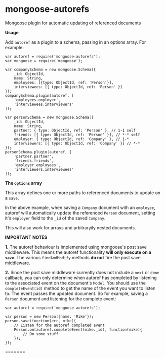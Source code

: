 mongoose-autorefs
=================
Mongoose plugin for automatic updating of referenced documents

**Usage**

Add `autoref` as a plugin to a schema, passing in an options array. For example:

```
var autoref = require('mongoose-autorefs');
var mongoose = require('mongoose');

var companySchema = new mongoose.Schema({
    _id: ObjectId,
    name: String,
    employees: [{type: ObjectId, ref: 'Person'}],
    interviewees: [{ type: ObjectId, ref: 'Person' }]
});
companySchema.plugin(autoref, [
    'employees.employer',
    'interviewees.interviewers'
]);

var personSchema = new mongoose.Schema({
    _id: ObjectId,
    name: String,
    partner: { type: ObjectId, ref: 'Person' }, // 1-1 self
    friends: [{ type: ObjectId, ref: 'Person' }], // *-* self
    employer: { type: ObjectId, ref: 'Company' }, // 1-*
    interviewers: [{ type: ObjectId, ref: 'Company' }] // *-*
});
personSchema.plugin(autoref, [
    'partner.partner',
    'friends.friends',
    'employer.employees',
    'interviewers.interviewees'
]);
```


**The `options` array**

This array defines one or more paths to referenced documents to update on a `save`.

In the above example, when saving a `Company` document with an `employee`, autoref will automatically update the referenced `Person` document, setting it's `employer` field to the `_id` of the saved `Company`.

This will also work for arrays and arbitraryily nested documents.


**IMPORTANT NOTES**

**1.**  The autoref behaviour is implemented using mongoose's post save middleware. This means the autoref functionality **will only execute on a `save`**. The various `findAndModify` methods **do not** fire the post save middleware.

**2.**  Since the post save middleware currently does not include a `next` or `done` callback, you can only determine when autoref has completed by listening to the associated event on the document's `Model`.
You should use the `completeEvent(id)` method to get the name of the event you want to listen to. The event passes the updated document.
So for example, saving a `Person` document and listening for the complete event:

```
var autoref = require('mongoose-autorefs');

var person = new Person({name: 'Mike'});
person.save(function(err, mike){
    // Listen for the autoref completed event
    Person.on(autoref.completeEvent(mike._id), function(mike){
        // Do some stuff
    });
});
```
=======
